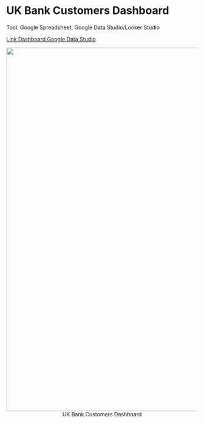 # UK Bank Customers Dashboard

Tool: Google Spreadsheet, Google Data Studio/Looker Studio

[Link Dashboard Google Data Studio](https://lookerstudio.google.com/reporting/0ada6612-c848-424c-96dd-6f08890797f9)
<p align="center">
    <img width="958" src="https://github.com/Fauziahfh/UK-Bank-Customers-Dashboard/assets/134364048/ad868f0a-bcf7-40f4-b3c3-0e94e7d72908"><br>
    UK Bank Customers Dashboard 
   </p>

